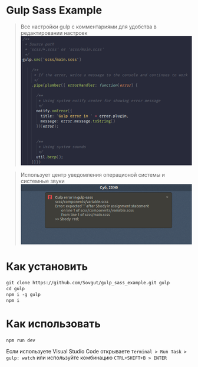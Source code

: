 # Gulp Sass Example

> Все настройки gulp с комментариями для удобства в редактировании настроек
![Comments](https://github.com/Sovgut/gulp_sass_example/blob/master/other/Code.png "Комментарии")

> Использует центр уведомления операционой системы и системные звуки
![Notification center](https://github.com/Sovgut/gulp_sass_example/blob/master/other/Notify.png "Использует центр уведомлений операционой системы")

# Как установить
```
git clone https://github.com/Sovgut/gulp_sass_example.git gulp
cd gulp
npm i -g gulp
npm i
```
# Как использовать
```
npm run dev
```
Если используете Visual Studio Code открываете ```Terminal > Run Task > gulp: watch```
или используйте комбинацию ```CTRL+SHIFT+B > ENTER```
